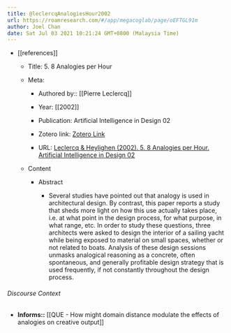 ```yaml
---
title: @leclercqAnalogiesHour2002
url: https://roamresearch.com/#/app/megacoglab/page/oEFTGL91m
author: Joel Chan
date: Sat Jul 03 2021 10:21:24 GMT+0800 (Malaysia Time)
---
```


- [[references]]

    - Title: 5. 8 Analogies per Hour

    - Meta:

        - Authored by:: [[Pierre Leclercq]]

        - Year: [[2002]]

        - Publication: Artificial Intelligence in Design 02

        - Zotero link: [Zotero Link](zotero://select/items/1_FNUR86NA)

        - URL: [Leclercq & Heylighen (2002). 5. 8 Analogies per Hour. Artificial Intelligence in Design 02](https://link.springer.com/chapter/10.1007/978-94-017-0795-4_14)

    - Content

        - Abstract

            - Several studies have pointed out that analogy is used in architectural design. By contrast, this paper reports a study that sheds more light on how this use actually takes place, i.e. at what point in the design process, for what purpose, in what range, etc. In order to study these questions, three architects were asked to design the interior of a sailing yacht while being exposed to material on small spaces, whether or not related to boats. Analysis of these design sessions unmasks analogical reasoning as a concrete, often spontaneous, and generally profitable design strategy that is used frequently, if not constantly throughout the design process.

###### Discourse Context

- **Informs::** [[QUE - How might domain distance modulate the effects of analogies on creative output]]
